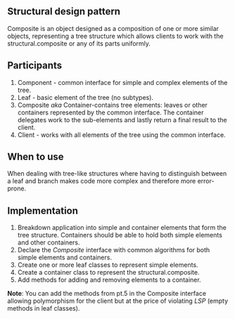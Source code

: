 ## Structural design pattern
Composite is an object designed as a composition of one or more similar objects, representing
a tree structure which allows clients to work with
the structural.composite or any of its parts uniformly.

## Participants
1. Component - common interface for simple and complex elements of the tree.
2. Leaf - basic element of the tree (no subtypes).
3. Composite _aka_ Container-contains tree elements: leaves or other containers represented by the common interface. 
   The container delegates work to the sub-elements and lastly return a final result to the client.
4. Client - works with all elements of the tree using the common interface.

## When to use
When dealing with tree-like structures where having to distinguish between a leaf and branch makes code more complex 
and therefore more error-prone.

## Implementation
1. Breakdown application into simple and container elements that form the tree structure. Containers should be able 
   to hold both simple elements and other containers.
2. Declare the _Composite_ interface with common algorithms for both simple elements and containers.
3. Create one or more leaf classes to represent simple elements.
4. Create a container class to represent the structural.composite.
5. Add methods for adding and removing elements to a container.

**Note**: You can add the methods from pt.5 in the Composite interface allowing polymorphism for the client but at the 
price of violating _LSP_ (empty methods in leaf classes).